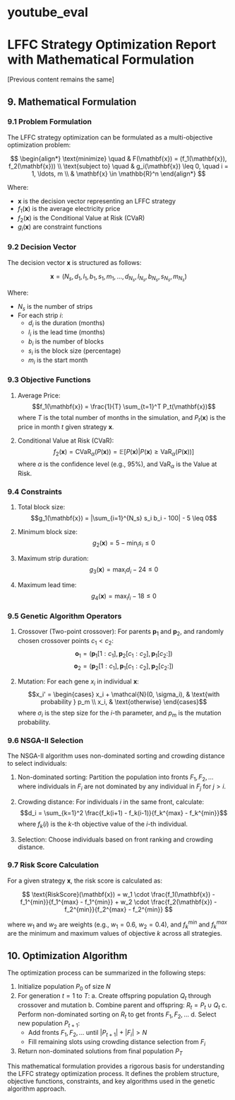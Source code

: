 # youtube_eval

# LFFC Strategy Optimization Report with Mathematical Formulation

[Previous content remains the same]

## 9. Mathematical Formulation

### 9.1 Problem Formulation

The LFFC strategy optimization can be formulated as a multi-objective optimization problem:

$$
\begin{align*}
\text{minimize} \quad & F(\mathbf{x}) = (f_1(\mathbf{x}), f_2(\mathbf{x})) \\
\text{subject to} \quad & g_i(\mathbf{x}) \leq 0, \quad i = 1, \ldots, m \\
& \mathbf{x} \in \mathbb{R}^n
\end{align*}
$$

Where:
- $\mathbf{x}$ is the decision vector representing an LFFC strategy
- $f_1(\mathbf{x})$ is the average electricity price
- $f_2(\mathbf{x})$ is the Conditional Value at Risk (CVaR)
- $g_i(\mathbf{x})$ are constraint functions

### 9.2 Decision Vector

The decision vector $\mathbf{x}$ is structured as follows:

$$
\mathbf{x} = (N_s, d_1, l_1, b_1, s_1, m_1, \ldots, d_{N_s}, l_{N_s}, b_{N_s}, s_{N_s}, m_{N_s})
$$

Where:
- $N_s$ is the number of strips
- For each strip $i$:
  - $d_i$ is the duration (months)
  - $l_i$ is the lead time (months)
  - $b_i$ is the number of blocks
  - $s_i$ is the block size (percentage)
  - $m_i$ is the start month

### 9.3 Objective Functions

1. Average Price:
   $$f_1(\mathbf{x}) = \frac{1}{T} \sum_{t=1}^T P_t(\mathbf{x})$$
   where $T$ is the total number of months in the simulation, and $P_t(\mathbf{x})$ is the price in month $t$ given strategy $\mathbf{x}$.

2. Conditional Value at Risk (CVaR):
   $$f_2(\mathbf{x}) = \text{CVaR}_\alpha(P(\mathbf{x})) = \mathbb{E}[P(\mathbf{x}) | P(\mathbf{x}) \geq \text{VaR}_\alpha(P(\mathbf{x}))]$$
   where $\alpha$ is the confidence level (e.g., 95%), and $\text{VaR}_\alpha$ is the Value at Risk.

### 9.4 Constraints

1. Total block size:
   $$g_1(\mathbf{x}) = |\sum_{i=1}^{N_s} s_i b_i - 100| - 5 \leq 0$$

2. Minimum block size:
   $$g_2(\mathbf{x}) = 5 - \min_{i} s_i \leq 0$$

3. Maximum strip duration:
   $$g_3(\mathbf{x}) = \max_{i} d_i - 24 \leq 0$$

4. Maximum lead time:
   $$g_4(\mathbf{x}) = \max_{i} l_i - 18 \leq 0$$

### 9.5 Genetic Algorithm Operators

1. Crossover (Two-point crossover):
   For parents $\mathbf{p}_1$ and $\mathbf{p}_2$, and randomly chosen crossover points $c_1 < c_2$:
   $$\mathbf{o}_1 = (\mathbf{p}_1[1:c_1], \mathbf{p}_2[c_1:c_2], \mathbf{p}_1[c_2:])$$
   $$\mathbf{o}_2 = (\mathbf{p}_2[1:c_1], \mathbf{p}_1[c_1:c_2], \mathbf{p}_2[c_2:])$$

2. Mutation:
   For each gene $x_i$ in individual $\mathbf{x}$:
   $$x_i' = \begin{cases}
   x_i + \mathcal{N}(0, \sigma_i), & \text{with probability } p_m \\
   x_i, & \text{otherwise}
   \end{cases}$$
   where $\sigma_i$ is the step size for the $i$-th parameter, and $p_m$ is the mutation probability.

### 9.6 NSGA-II Selection

The NSGA-II algorithm uses non-dominated sorting and crowding distance to select individuals:

1. Non-dominated sorting: Partition the population into fronts $F_1, F_2, \ldots$ where individuals in $F_i$ are not dominated by any individual in $F_j$ for $j > i$.

2. Crowding distance: For individuals $i$ in the same front, calculate:
   $$d_i = \sum_{k=1}^2 \frac{f_k(i+1) - f_k(i-1)}{f_k^{max} - f_k^{min}}$$
   where $f_k(i)$ is the $k$-th objective value of the $i$-th individual.

3. Selection: Choose individuals based on front ranking and crowding distance.

### 9.7 Risk Score Calculation

For a given strategy $\mathbf{x}$, the risk score is calculated as:

$$
\text{RiskScore}(\mathbf{x}) = w_1 \cdot \frac{f_1(\mathbf{x}) - f_1^{min}}{f_1^{max} - f_1^{min}} + w_2 \cdot \frac{f_2(\mathbf{x}) - f_2^{min}}{f_2^{max} - f_2^{min}}
$$

where $w_1$ and $w_2$ are weights (e.g., $w_1 = 0.6$, $w_2 = 0.4$), and $f_k^{min}$ and $f_k^{max}$ are the minimum and maximum values of objective $k$ across all strategies.

## 10. Optimization Algorithm

The optimization process can be summarized in the following steps:

1. Initialize population $P_0$ of size $N$
2. For generation $t = 1$ to $T$:
   a. Create offspring population $Q_t$ through crossover and mutation
   b. Combine parent and offspring: $R_t = P_t \cup Q_t$
   c. Perform non-dominated sorting on $R_t$ to get fronts $F_1, F_2, \ldots$
   d. Select new population $P_{t+1}$:
      - Add fronts $F_1, F_2, \ldots$ until $|P_{t+1}| + |F_i| > N$
      - Fill remaining slots using crowding distance selection from $F_i$
3. Return non-dominated solutions from final population $P_T$

This mathematical formulation provides a rigorous basis for understanding the LFFC strategy optimization process. It defines the problem structure, objective functions, constraints, and key algorithms used in the genetic algorithm approach.
